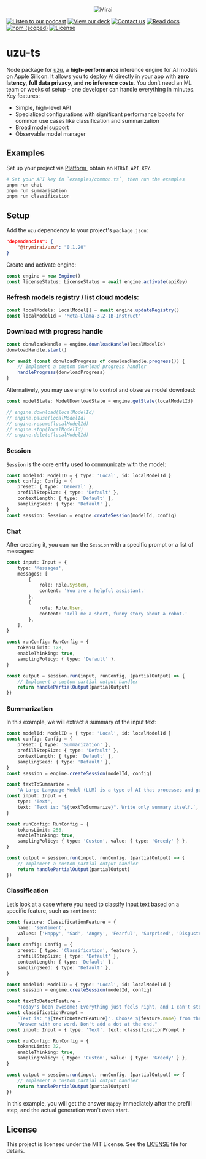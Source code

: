 <p align="center">
  <picture>
    <img alt="Mirai" src="https://artifacts.trymirai.com/social/github/uzu-typescript.jpg" style="max-width: 100%;">
  </picture>
</p>

<a href="https://artifacts.trymirai.com/social/about_us.mp3"><img src="https://img.shields.io/badge/Listen-Podcast-red" alt="Listen to our podcast"></a>
<a href="https://docsend.com/v/76bpr/mirai2025"><img src="https://img.shields.io/badge/View-Deck-red" alt="View our deck"></a>
<a href="mailto:alexey@getmirai.co,dima@getmirai.co,aleksei@getmirai.co?subject=Interested%20in%20Mirai"><img src="https://img.shields.io/badge/Send-Email-green" alt="Contact us"></a>
<a href="https://docs.trymirai.com/app-integration/overview"><img src="https://img.shields.io/badge/Read-Docs-blue" alt="Read docs"></a>
[![npm (scoped)](https://img.shields.io/npm/v/%40trymirai%2Fuzu)](https://www.npmjs.com/package/@trymirai/uzu)
[![License](https://img.shields.io/badge/License-MIT-blue)](LICENSE)

# uzu-ts

Node package for [uzu](https://github.com/trymirai/uzu), a **high-performance** inference engine for AI models on Apple Silicon. It allows you to deploy AI directly in your app with **zero latency**, **full data privacy**, and **no inference costs**. You don’t need an ML team or weeks of setup - one developer can handle everything in minutes. Key features:

- Simple, high-level API
- Specialized configurations with significant performance boosts for common use cases like classification and summarization
- [Broad model support](https://trymirai.com/models)
- Observable model manager

## Examples

Set up your project via [Platform](https://platform.trymirai.com), obtain an `MIRAI_API_KEY`.

```bash
# Set your API key in `examples/common.ts`, then run the examples
pnpm run chat
pnpm run summarisation
pnpm run classification
```

## Setup

Add the `uzu` dependency to your project's `package.json`:

```json
"dependencies": {
    "@trymirai/uzu": "0.1.20"
}
```

Create and activate engine:

```ts
const engine = new Engine()
const licenseStatus: LicenseStatus = await engine.activate(apiKey)
```

### Refresh models registry / list cloud models:

```ts
const localModels: LocalModel[] = await engine.updateRegistry()
const localModelId = 'Meta-Llama-3.2-1B-Instruct'
```

### Download with progress handle

```ts
const donwloadHandle = engine.downloadHandle(localModelId)
donwloadHandle.start()

for await (const donwloadProgress of donwloadHandle.progress()) {
    // Implement a custom download progress handler
    handleProgress(donwloadProgress)
}
```

Alternatively, you may use engine to control and observe model download:

```ts
const modelState: ModelDownloadState = engine.getState(localModelId)

// engine.download(localModelId)
// engine.pause(localModelId)
// engine.resume(localModelId)
// engine.stop(localModelId)
// engine.delete(localModelId)
```

### Session

`Session` is the core entity used to communicate with the model:

```ts
const modelId: ModelID = { type: 'Local', id: localModelId }
const config: Config = {
    preset: { type: 'General' },
    prefillStepSize: { type: 'Default' },
    contextLength: { type: 'Default' },
    samplingSeed: { type: 'Default' },
}
const session: Session = engine.createSession(modelId, config)
```

### Chat

After creating it, you can run the `Session` with a specific prompt or a list of messages:

```ts
const input: Input = {
    type: 'Messages',
    messages: [
        {
            role: Role.System,
            content: 'You are a helpful assistant.'
        },
        {
            role: Role.User,
            content: 'Tell me a short, funny story about a robot.'
        },
    ],
}
```

```ts
const runConfig: RunConfig = {
    tokensLimit: 128,
    enableThinking: true,
    samplingPolicy: { type: 'Default' },
}

const output = session.run(input, runConfig, (partialOutput) => {
    // Implement a custom partial output handler
    return handlePartialOutput(partialOutput)
})
```

### Summarization

In this example, we will extract a summary of the input text:

```ts
const modelId: ModelID = { type: 'Local', id: localModelId }
const config: Config = {
    preset: { type: 'Summarization' },
    prefillStepSize: { type: 'Default' },
    contextLength: { type: 'Default' },
    samplingSeed: { type: 'Default' },
}
const session = engine.createSession(modelId, config)
```

```ts
const textToSummarize =
    'A Large Language Model (LLM) is a type of AI that processes and generates text using transformer-based architectures trained on vast datasets. They power chatbots, translation, code assistants, and more.'
const input: Input = {
    type: 'Text',
    text: `Text is: "${textToSummarize}". Write only summary itself.`,
}
```

```ts
const runConfig: RunConfig = {
    tokensLimit: 256,
    enableThinking: true,
    samplingPolicy: { type: 'Custom', value: { type: 'Greedy' } },
}

const output = session.run(input, runConfig, (partialOutput) => {
    // Implement a custom partial output handler
    return handlePartialOutput(partialOutput)
})
```

### Classification

Let’s look at a case where you need to classify input text based on a specific feature, such as `sentiment`:

```ts
const feature: ClassificationFeature = {
    name: 'sentiment',
    values: ['Happy', 'Sad', 'Angry', 'Fearful', 'Surprised', 'Disgusted'],
}
const config: Config = {
    preset: { type: 'Classification', feature },
    prefillStepSize: { type: 'Default' },
    contextLength: { type: 'Default' },
    samplingSeed: { type: 'Default' },
}

const modelId: ModelID = { type: 'Local', id: localModelId }
const session = engine.createSession(modelId, config)
```

```ts
const textToDetectFeature =
    "Today's been awesome! Everything just feels right, and I can't stop smiling."
const classificationPrompt =
    `Text is: "${textToDetectFeature}". Choose ${feature.name} from the list: ${feature.values.join(', ')}. ` +
    "Answer with one word. Don't add a dot at the end."
const input: Input = { type: 'Text', text: classificationPrompt }
```

```ts
const runConfig: RunConfig = {
    tokensLimit: 32,
    enableThinking: true,
    samplingPolicy: { type: 'Custom', value: { type: 'Greedy' } },
}

const output = session.run(input, runConfig, (partialOutput) => {
    // Implement a custom partial output handler
    return handlePartialOutput(partialOutput)
})
```

In this example, you will get the answer `Happy` immediately after the prefill step, and the actual generation won't even start.

## License

This project is licensed under the MIT License. See the [LICENSE](LICENSE) file for details.